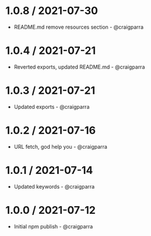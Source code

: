 1.0.8 / 2021-07-30
==================

* README.md remove resources section - @craigparra

1.0.4 / 2021-07-21
==================

* Reverted exports, updated README.md - @craigparra
  
1.0.3 / 2021-07-21
==================

* Updated exports - @craigparra

1.0.2 / 2021-07-16
==================

* URL fetch, god help you - @craigparra

1.0.1 / 2021-07-14
==================

* Updated keywords - @craigparra
  
1.0.0 / 2021-07-12
==================

* Initial npm publish - @craigparra

